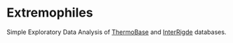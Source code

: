 # Extremophiles

Simple Exploratory Data Analysis of [ThermoBase](notebooks/eda-ThermoBase.ipynb) and [InterRigde](notebooks/InterRidge.ipynb) databases.
